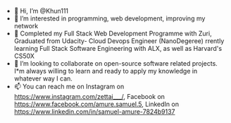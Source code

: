 - 👋 Hi, I’m @Khun111
- 👀 I’m interested in programming, web development, improving my network
- 🌱 Completed my Full Stack Web Development Programme with Zuri, Graduated from Udacity- Cloud Devops Engineer (NanoDegeree)  rrently learning Full Stack Software Engineering with ALX, as well as Harvard's CS50X
- 💞️ I’m looking to collaborate on open-source software related projects. I*m always willing to learn and ready to apply my knowledge in whatever way I can. 
- 📫 You can reach me on Instagram on https://www.instagram.com/zettai___/, Facebook on https://www.facebook.com/amure.samuel.5, LinkedIn on https://www.linkedin.com/in/samuel-amure-7824b9137

<!---
Khun111/Khun111 is a ✨ special ✨ repository because its `README.md` (this file) appears on your GitHub profile.
You can click the Preview link to take a look at your changes.
--->
